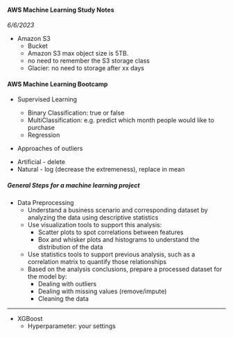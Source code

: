 #### AWS Machine Learning Study Notes
*6/6/2023* <br/>
* Amazon S3
  - Bucket
  - Amazon S3 max object size is 5TB. 
  - no need to remember the S3 storage class
  - Glacier: no need to storage after xx days

#### AWS Machine Learning Bootcamp
* Supervised Learning
  - Binary Classification: true or false
  - MultiClassification: e.g. predict which month people would like to purchase
  - Regression

* Approaches of outliers
- Artificial - delete
- Natural - log (decrease the extremeness), replace in mean

##### General Steps for a machine learning project
* Data Preprocessing
  - Understand a business scenario and corresponding dataset by analyzing the data using descriptive statistics
  - Use visualization tools to support this analysis:
    - Scatter plots to spot correlations between features
    - Box and whisker plots and histograms to understand the distribution of the data
  - Use statistics tools to support previous analysis, such as a correlation matrix to quantify those relationships
  - Based on the analysis conclusions, prepare a processed dataset for the model by:
    - Dealing with outliers
    - Dealing with missing values (remove/impute)
    - Cleaning the data

----
* XGBoost
  - Hyperparameter: your settings
